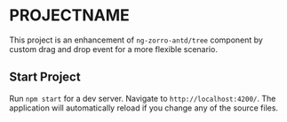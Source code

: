 # PROJECTNAME

This project is an enhancement of `ng-zorro-antd/tree` component by custom drag and drop event for a more flexible scenario.

## Start Project

Run `npm start` for a dev server. Navigate to `http://localhost:4200/`. The application will automatically reload if you change any of the source files.
